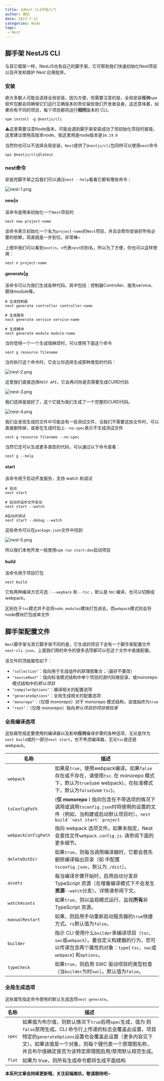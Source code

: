 ```yaml
---
title: 从Nest CLI开始入门
author: 南玖
date: 2023-7-12
categories: Node
tags:
 - Nest
---
```



## 脚手架 NestJS CLI

与其它框架一样，NestJS也有自己的脚手架，它可帮助我们快速初始化Nest项目以及开发和维护 Nest 应用程序。

### 安装

绝大多数人可能会选择全局安装，因为方便，但需要注意的是，全局安装**任何**`npm`软件包都会将确保它们运行正确版本的责任留给我们开发者自身。这还意味着，如果你有不同的项目，每个项目都将运行**相同**版本的 CLI。

```shell
npm install -g @nestjs/cli
```

⚠️这里需要注意Node版本，可能会遇到脚手架安装成功了但初始化项目时报错，这里建议使用高版本node，我这里用是node版本是`16.19.0`

当然你也可以不选择全局安装，`Nest`提供了`@nestjs/cli`包同样可以使用`nest`命令

```shell
npx @nestjs/cli@latest
```

### nest命令

安装完脚手架之后我们可以通过`nest --help`看看它都有哪些命令：


![nest-1.png](https://p1-juejin.byteimg.com/tos-cn-i-k3u1fbpfcp/dded2b07a5044603956b9e43fc84aa1f~tplv-k3u1fbpfcp-watermark.image)

#### new|n

该命令是用来初始化一个`Nest`项目的

```shell
nest new project-name
```

该命令表示初始化一个名为`project-name`的`Nest`项目，并且会帮你安装好所有必要的依赖，简直就是一步到位，非常棒\~

上图中我们可以看到`nest|n`，`n`代表`nest`的别名，所以为了方便，你也可以这样使用：

```shell
nest n project-name
```

#### generate|g

该命令可以为我们生成各种代码，其中包括：控制器Controller、服务service、模块module等。

```shell
# 生成控制器
nest generate controller controller-name

# 生成服务
nest generate service service-name

# 生成模块
nest generate module module-name
```

当你觉得一个一个生成很麻烦时，可以使用下面这个命令

```shell
nest g resource filename
```

当你执行这个命令时，它会让你选择生成那种类型的代码：


![nest-2.png](https://p3-juejin.byteimg.com/tos-cn-i-k3u1fbpfcp/f0dd833c2d0d4d0198a8778cad04b129~tplv-k3u1fbpfcp-watermark.image?)

这里我们直接选择`REST API`，它会再问你是否需要生成CURD代码

![nest-3.png](https://p3-juejin.byteimg.com/tos-cn-i-k3u1fbpfcp/7a0b263f237f4d438cd8a372bae45a05~tplv-k3u1fbpfcp-watermark.image?)

我们选择是就好了，这个它就为我们生成了一个完整的CURD代码。


![nest-4.png](https://p3-juejin.byteimg.com/tos-cn-i-k3u1fbpfcp/a346ad21a7ba41b2b63336c7fa957928~tplv-k3u1fbpfcp-watermark.image?)

我们会发现生成的文件中可能会有一些测试文件，当我们不需要这些文件时，可以直接删除掉，或者在生成时加上`--no-spec`表示不生成测试文件

```shell
nest g resource filename --no-spec
```

当然它还可以生成更多类型的代码，可以通过以下命令查看：

```shell
nest g --help
```

#### start

该命令用于启动开发服务，支持 watch 和调试

```shell
# 启动
nest start

# 启动并监听文件变动
nest start --watch

#启动并调试
nest start --debug --watch
```

这些命令可以在`package.json`文件中找到


![nest-5.png](https://p9-juejin.byteimg.com/tos-cn-i-k3u1fbpfcp/f7e743abaed149a690f8df766ec6703b~tplv-k3u1fbpfcp-watermark.image?)

所以我们本地开发一般使用`npm run start:dev`启动项目

#### build

该命令用于项目打包

```shell
nest build
```

它有两种编译方式可选：`--wepback` 和 `--tsc` ，默认是 tsc 编译，也可以切换成 webpack。

区别在于`tsc`模式并不会将`node_modules`模块打包进去，而`webpack`模式则会将node模块打包成单文件

## 脚手架配置文件

`Nest`脚手架与其它脚手架不同的是，它生成的项目下会有一个脚手架配置文件`nest-cli.json`，上面我们用的命令的很多选项都可以在这个文件中直接配置。

该文件的顶级属性如下：

*   `"collection"`：指向用于生成组件的原理图集合；（最好不要改）
*   `"sourceRoot"`：指向标准模式结构中单个项目的源代码根目录，或monorepo 模式结构中的*默认项目*
*   `"compilerOptions"`：编译相关的配置选项
*   `"generateOptions"`：全局生成相关的配置选项
*   `"monorepo"`：（仅限 monorepo）对于 monorepo 模式结构，该值始终为`true`
*   `"root"`：（仅限 monorepo）指向*默认项目的项目根目录*

### 全局编译选项

这些属性指定要使用的编译器以及影响**任何**编译步骤的各种选项，无论是作为`nest build`或的一部分`nest start`，也不考虑编译器，无论`tsc`是还是 webpack。

| 名称                  | 描述                                                                                                                    |
| ------------------- | --------------------------------------------------------------------------------------------------------------------- |
| `webpack`           | 如果是`true`，使用webpack编译。如果`false`存在或不存在，请使用`tsc`. 在 monorepo 模式下，默认为`true`(use webpack)，在标准模式下，默认为`false`(use `tsc`)。   |
| `tsConfigPath`      | (**仅 monorepo** ) 指向包含在不带选项的情况下调用或调用`tsconfig.json`时将使用的设置的文件（例如，当构建或启动默认项目时）。`nest build``nest start``project`       |
| `webpackConfigPath` | 指向 webpack 选项文件。如果未指定，Nest 会查找文件`webpack.config.js`. 请参阅下面的更多细节。                                                      |
| `deleteOutDir`      | 如果`true`，则每当调用编译器时，它都会首先删除编译输出目录（如 中配置`tsconfig.json`，默认为`./dist`）。                                                   |
| `assets`            | 每当编译步骤开始时，启用自动分发非 TypeScript 资源（在增量编译模式下不会发生**资源**`--watch`分发）。详情请参阅下文。                                               |
| `watchAssets`       | 如果`true`，则以监视模式运行，监视**所有**非 TypeScript 资源。                                                                            |
| `manualRestart`     | 如果，则启用手动重新启动服务器的`true`快捷方式。`rs`默认值为`false`。                                                                           |
| `builder`           | 指示 CLI 使用什么`builder`来编译项目（`tsc`、`swc`或`webpack`）。要自定义构建器的行为，您可以传递包含两个属性的对象：`type`( `tsc`、`swc`或`webpack`) 和`options`。 |
| `typeCheck`         | 如果`true`，则启用 SWC 驱动项目的类型检查（当`builder`为时`swc`）。默认值为`false`。                                                            |

### 全局生成选项

这些属性指定命令使用的默认生成选项`nest generate`。

| 名称     | 描述                                                                                                                                                               |
| ------ | ---------------------------------------------------------------------------------------------------------------------------------------------------------------- |
| `spec` | 如果值为布尔值，则默认情况下`true`启用`spec`生成，值为 则`false`禁用生成。CLI 命令行上传递的标志会覆盖此设置，项目特定的`generateOptions`设置也会覆盖此设置（更多内容见下文）。如果该值是一个对象，则每个键代表一个原理图名称，并且布尔值确定是否为该特定原理图启用/禁用默认规范生成。 |
| `flat` | 如果为 true，则所有生成命令都将生成平面结构                                                                                                                                         |

**本系列文章会持续更新哦，关注前端南玖，敬请期待吧~**